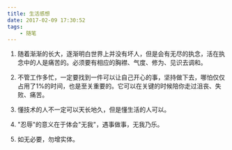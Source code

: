 ```yaml
---
title: 生活感想
date: 2017-02-09 17:30:52
tags:
    - 随笔
---
```


1. 随着渐渐的长大，逐渐明白世界上并没有坏人，但是会有无尽的执念，活在执念中的人是痛苦的。必须要有相应的胸襟、气度、修为、见识去调和。

2. 不管工作多忙，一定要找到一件可以让自己开心的事，坚持做下去，哪怕仅仅占用了1%的时间，也是至关重要的。它可以在关键的时候陪你走过沮丧、失败、痛苦。

3. 懂技术的人不一定可以天长地久，但是懂生活的人可以。

4. "忍辱"的意义在于体会"无我"，遇事做事，无我乃乐。

5. 如无必要，勿增实体。

